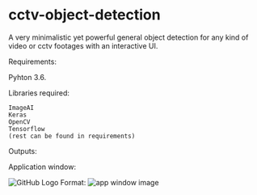 # cctv-object-detection
A very minimalistic yet powerful general object detection for any kind of video or cctv footages with an interactive UI.

Requirements:

  Pyhton 3.6.

  Libraries required:
  
    ImageAI
    Keras
    OpenCV
    Tensorflow
    (rest can be found in requirements)

Outputs:

Application window:

![GitHub Logo](/images/logo.png)
Format: ![app window image](url)
